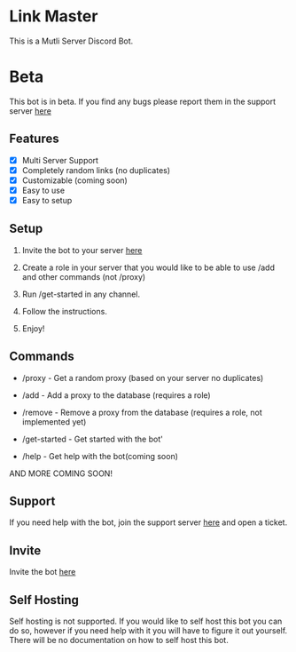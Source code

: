 # Link Master

This is a Mutli Server Discord Bot. 

# Beta

This bot is in beta. If you find any bugs please report them in the support server [here](https://dsc.gg/natant-network)

## Features

- [x] Multi Server Support
- [x] Completely random links (no duplicates)
- [x] Customizable (coming soon)
- [x] Easy to use
- [x] Easy to setup

## Setup

1. Invite the bot to your server [here](https://link.motortruck1221.tech/natant-proxy-bot)

2. Create a role in your server that you would like to be able to use /add and other commands (not /proxy)

3. Run /get-started in any channel.

4. Follow the instructions.

5. Enjoy!

## Commands

- /proxy - Get a random proxy (based on your server no duplicates)

- /add - Add a proxy to the database (requires a role)

- /remove - Remove a proxy from the database (requires a role, not implemented yet)

- /get-started - Get started with the bot'

- /help - Get help with the bot(coming soon)

AND MORE COMING SOON!

## Support

If you need help with the bot, join the support server [here](https://dsc.gg/ruby-network) and open a ticket.

## Invite

Invite the bot [here](https://link.motortruck1221.tech/natant-proxy-bot)

## Self Hosting

Self hosting is not supported. If you would like to self host this bot you can do so, however if you need help with it you will have to figure it out yourself. There will be no documentation on how to self host this bot.
